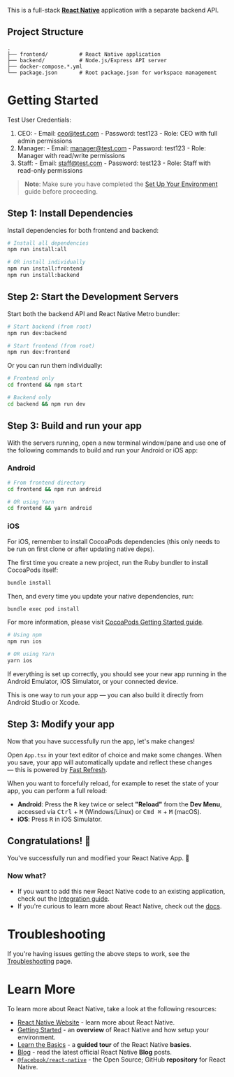 This is a full-stack [**React Native**](https://reactnative.dev) application with a separate backend API.

## Project Structure

```
.
├── frontend/          # React Native application
├── backend/           # Node.js/Express API server
├── docker-compose.*.yml
└── package.json       # Root package.json for workspace management
```

# Getting Started

Test User Credentials:

  1. CEO:
    - Email: ceo@test.com
    - Password: test123
    - Role: CEO with full admin permissions
  2. Manager:
    - Email: manager@test.com
    - Password: test123
    - Role: Manager with read/write permissions
  3. Staff:
    - Email: staff@test.com
    - Password: test123
    - Role: Staff with read-only permissions

> **Note**: Make sure you have completed the [Set Up Your Environment](https://reactnative.dev/docs/set-up-your-environment) guide before proceeding.

## Step 1: Install Dependencies

Install dependencies for both frontend and backend:

```sh
# Install all dependencies
npm run install:all

# OR install individually
npm run install:frontend
npm run install:backend
```

## Step 2: Start the Development Servers

Start both the backend API and React Native Metro bundler:

```sh
# Start backend (from root)
npm run dev:backend

# Start frontend (from root)
npm run dev:frontend
```

Or you can run them individually:

```sh
# Frontend only
cd frontend && npm start

# Backend only  
cd backend && npm run dev
```

## Step 3: Build and run your app

With the servers running, open a new terminal window/pane and use one of the following commands to build and run your Android or iOS app:

### Android

```sh
# From frontend directory
cd frontend && npm run android

# OR using Yarn
cd frontend && yarn android
```

### iOS

For iOS, remember to install CocoaPods dependencies (this only needs to be run on first clone or after updating native deps).

The first time you create a new project, run the Ruby bundler to install CocoaPods itself:

```sh
bundle install
```

Then, and every time you update your native dependencies, run:

```sh
bundle exec pod install
```

For more information, please visit [CocoaPods Getting Started guide](https://guides.cocoapods.org/using/getting-started.html).

```sh
# Using npm
npm run ios

# OR using Yarn
yarn ios
```

If everything is set up correctly, you should see your new app running in the Android Emulator, iOS Simulator, or your connected device.

This is one way to run your app — you can also build it directly from Android Studio or Xcode.

## Step 3: Modify your app

Now that you have successfully run the app, let's make changes!

Open `App.tsx` in your text editor of choice and make some changes. When you save, your app will automatically update and reflect these changes — this is powered by [Fast Refresh](https://reactnative.dev/docs/fast-refresh).

When you want to forcefully reload, for example to reset the state of your app, you can perform a full reload:

- **Android**: Press the <kbd>R</kbd> key twice or select **"Reload"** from the **Dev Menu**, accessed via <kbd>Ctrl</kbd> + <kbd>M</kbd> (Windows/Linux) or <kbd>Cmd ⌘</kbd> + <kbd>M</kbd> (macOS).
- **iOS**: Press <kbd>R</kbd> in iOS Simulator.

## Congratulations! :tada:

You've successfully run and modified your React Native App. :partying_face:

### Now what?

- If you want to add this new React Native code to an existing application, check out the [Integration guide](https://reactnative.dev/docs/integration-with-existing-apps).
- If you're curious to learn more about React Native, check out the [docs](https://reactnative.dev/docs/getting-started).

# Troubleshooting

If you're having issues getting the above steps to work, see the [Troubleshooting](https://reactnative.dev/docs/troubleshooting) page.

# Learn More

To learn more about React Native, take a look at the following resources:

- [React Native Website](https://reactnative.dev) - learn more about React Native.
- [Getting Started](https://reactnative.dev/docs/environment-setup) - an **overview** of React Native and how setup your environment.
- [Learn the Basics](https://reactnative.dev/docs/getting-started) - a **guided tour** of the React Native **basics**.
- [Blog](https://reactnative.dev/blog) - read the latest official React Native **Blog** posts.
- [`@facebook/react-native`](https://github.com/facebook/react-native) - the Open Source; GitHub **repository** for React Native.
